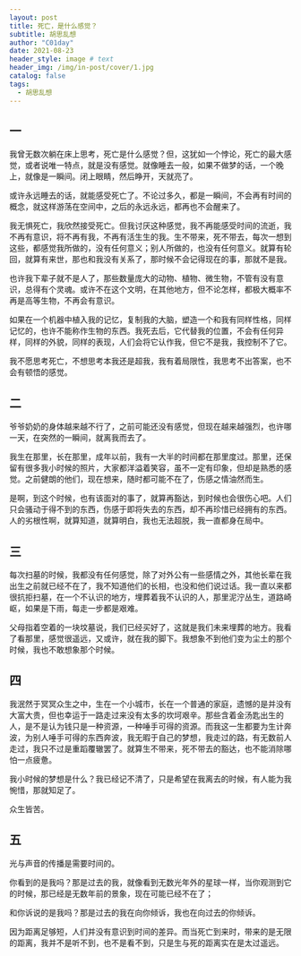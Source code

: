 ```yaml
---
layout: post
title: 死亡，是什么感觉？
subtitle: 胡思乱想
author: "C01day"
date: 2021-08-23
header_style: image # text
header_img: /img/in-post/cover/1.jpg
catalog: false
tags:
  - 胡思乱想
---
```

## 一
我曾无数次躺在床上思考，死亡是什么感觉？但，这犹如一个悖论，死亡的最大感觉，或者说唯一特点，就是没有感觉。就像睡去一般，如果不做梦的话，一个晚上，就像是一瞬间。闭上眼睛，然后睁开，天就亮了。

或许永远睡去的话，就能感受死亡了。不论过多久，都是一瞬间，不会再有时间的概念，就这样游荡在空间中，之后的永远永远，都再也不会醒来了。

我无惧死亡，我欣然接受死亡。但我讨厌这种感觉，我不再能感受时间的流逝，我不再有意识，将不再有我，不再有活生生的我。生不带来，死不带去，每次一想到这些，都感觉我所做的，没有任何意义；别人所做的，也没有任何意义。就算有轮回，就算有来世，那也和我没有关系了，那时候不会记得现在的事，那就不是我。

也许我下辈子就不是人了，那些数量庞大的动物、植物、微生物，不管有没有意识，总得有个灵魂。或许不在这个文明，在其他地方，但不论怎样，都极大概率不再是高等生物，不再会有意识。

如果在一个机器中植入我的记忆，复制我的大脑，塑造一个和我有同样性格，同样记忆的，也许不能称作生物的东西。我死去后，它代替我的位置，不会有任何异样，同样的外貌，同样的表现，人们会将它认作我，但它不是我，我控制不了它。

我不愿思考死亡，不想思考本我还是超我，我有着局限性，我思考不出答案，也不会有顿悟的感觉。

## 二
爷爷奶奶的身体越来越不行了，之前可能还没有感觉，但现在越来越强烈，也许哪一天，在突然的一瞬间，就离我而去了。

我生在那里，长在那里，成年以前，我有一大半的时间都在那里度过。那里，还保留有很多我小时候的照片，大家都洋溢着笑容，虽不一定有印象，但却是熟悉的感觉。之前健朗的他们，现在想来，随时都可能不在了，伤感之情油然而生。

是啊，到这个时候，也有该面对的事了，就算再豁达，到时候也会很伤心吧。人们只会骚动于得不到的东西，伤感于即将失去的东西，却不再珍惜已经拥有的东西。人的劣根性啊，就算知道，就算明白，我也无法超脱，我一直都身在局中。

## 三
每次扫墓的时候，我都没有任何感觉，除了对外公有一些感情之外，其他长辈在我出生之前就已经不在了，我不知道他们的长相，也没和他们说过话。我一直以来都很抗拒扫墓，在一个不认识的地方，埋葬着我不认识的人，那里泥泞丛生，道路崎岖，如果是下雨，每走一步都是艰难。

父母指着空着的一块坟墓说，我们已经买好了，这就是我们未来埋葬的地方。我看了看那里，感觉很遥远，又或许，就在我的脚下。我想象不到他们变为尘土的那个时候，我也不敢想象那个时候。

## 四
我泯然于冥冥众生之中，生在一个小城市，长在一个普通的家庭，遗憾的是并没有大富大贵，但也幸运于一路走过来没有太多的坎坷艰辛。那些含着金汤匙出生的人，是不是认为钱只是一种资源，一种唾手可得的资源。而我这一生都要为生计奔波，为别人唾手可得的东西奔波，我无暇于自己的梦想，我走过的路，有无数前人走过，我只不过是重蹈覆辙罢了。就算生不带来，死不带去的豁达，也不能消除哪怕一点疲惫。

我小时候的梦想是什么？我已经记不清了，只是希望在我离去的时候，有人能为我惋惜，那就知足了。

众生皆苦。

## 五
光与声音的传播是需要时间的。

你看到的是我吗？那是过去的我，就像看到无数光年外的星球一样，当你观测到它的时候，那已经是无数年前的景象，现在可能已经不在了；

和你诉说的是我吗？那是过去的我在向你倾诉，我也在向过去的你倾诉。

因为距离足够短，人们并没有意识到时间的差异。而当死亡到来时，带来的是无限的距离，我并不是听不到，也不是看不到，只是生与死的距离实在是太过遥远。